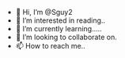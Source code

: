 - 👋 Hi, I’m @Sguy2
- 👀 I’m interested in reading..
- 🌱 I’m currently learning.....
- 💞️ I’m looking to collaborate on.
- 📫 How to reach me..

<!---
Sguy2/Sguy2 is a ✨ special ✨ repository because its `README.md` (this file) appears on your GitHub profile.
You can click the Preview link to take a look at your changes.
--->
